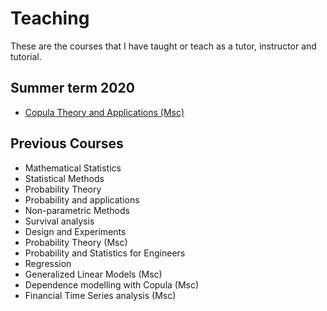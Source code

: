 ---
---

# Teaching

These are the courses that I have taught or teach as a tutor, instructor and tutorial.

## Summer term 2020

* [Copula Theory and Applications (Msc)](https://hamb8066.github.io/IntroCopula)  

## Previous Courses

* Mathematical Statistics  
* Statistical Methods  
* Probability Theory  
* Probability and applications  
* Non-parametric Methods  
* Survival analysis  
* Design and Experiments  
* Probability Theory (Msc)  
* Probability and Statistics for Engineers  
* Regression  
* Generalized Linear Models (Msc)  
* Dependence modelling with Copula (Msc)  
* Financial Time Series analysis (Msc)


